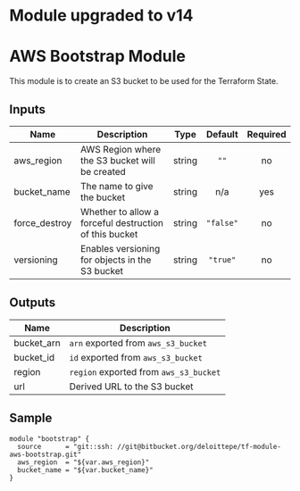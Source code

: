# Module upgraded to v14

# AWS Bootstrap Module

This module is to create an S3 bucket to be used for the Terraform State.

## Inputs

| Name | Description | Type | Default | Required |
|------|-------------|:----:|:-----:|:-----:|
| aws\_region | AWS Region where the S3 bucket will be created | string | `""` | no |
| bucket\_name | The name to give the bucket | string | n/a | yes |
| force\_destroy | Whether to allow a forceful destruction of this bucket | string | `"false"` | no |
| versioning | Enables versioning for objects in the S3 bucket | string | `"true"` | no |

## Outputs

| Name | Description |
|------|-------------|
| bucket\_arn | `arn` exported from `aws_s3_bucket` |
| bucket\_id | `id` exported from `aws_s3_bucket` |
| region | `region` exported from `aws_s3_bucket` |
| url | Derived URL to the S3 bucket |


## Sample

```
module "bootstrap" {
  source      = "git::ssh: //git@bitbucket.org/deloittepe/tf-module-aws-bootstrap.git"
  aws_region  = "${var.aws_region}"
  bucket_name = "${var.bucket_name}"
}
```
